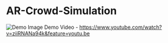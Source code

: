 # AR-Crowd-Simulation

![Demo Image](https://github.com/jocrob/AR-Crowd-Simulation/tree/master/Demo/ARCrowdSim_Moment.jpg)
Demo Video - https://www.youtube.com/watch?v=ziiRNANa94k&feature=youtu.be
